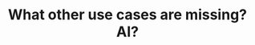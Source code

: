---
title: What other use cases are missing? AI?
description: Something more from the data fabric area? Something more about open source? “Innovate through contributing to open source?”
image: /img/platforms/EzmeralDataFabric.svg
width: large
priority: 8
frontpage: true
tags:
  - transform
---